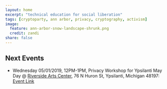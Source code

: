 ```yaml
---
layout: home
excerpt: "technical education for social liberation"
tags: [cryptoparty, ann arbor, privacy, cryptography, activism]
image:
  feature: ann-arbor-snow-landscape-shrunk.png
  credit: zandi
share: false
---
```


## Next Events
 * Wednesday 05/01/2019, 12PM-1PM, Privacy Workshop for Ypsilanti May Day @ [Riverside Arts Center](https://www.google.com/maps/place/Riverside+Arts+Center/@42.2422297,-83.6148727,17z/data=!4m13!1m7!3m6!1s0x883ca83897761c55:0x5681ccef66af3ad!2s76+N+Huron+St,+Ypsilanti,+MI+48197!3b1!8m2!3d42.2422297!4d-83.612684!3m4!1s0x883ca83896868549:0xae91f406312145dd!8m2!3d42.2422009!4d-83.6127803), 76 N Huron St, Ypsilanti, Michigan 48197: [Event Link](https://www.facebook.com/events/2146914258954398/)

[aha]: http://www.allhandsactive.org/
[ziggys]: https://www.facebook.com/ziggysypsi
[aadl]: https://aadl.org/
[oldtown]: http://oldtownaa.com/

[facebookevent]: https://www.facebook.com/events/140211433332985/
[aadlevent]: https://aadl.org/internetsownboy

[maydayevent]: https://www.facebook.com/events/2146914258954398/
